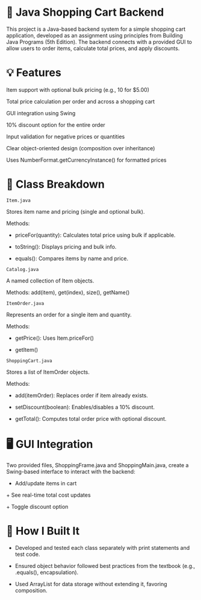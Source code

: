 # 🛒 Java Shopping Cart Backend
This project is a Java-based backend system for a simple shopping cart application, developed as an assignment using principles from Building Java Programs (5th Edition). The backend connects with a provided GUI to allow users to order items, calculate total prices, and apply discounts.

# 💡 Features
Item support with optional bulk pricing (e.g., 10 for $5.00)

Total price calculation per order and across a shopping cart

GUI integration using Swing

10% discount option for the entire order

Input validation for negative prices or quantities

Clear object-oriented design (composition over inheritance)

Uses NumberFormat.getCurrencyInstance() for formatted prices

# 🧱 Class Breakdown
`Item.java`

Stores item name and pricing (single and optional bulk).

Methods:

  + priceFor(quantity): Calculates total price using bulk if applicable.

  + toString(): Displays pricing and bulk info.
  
  + equals(): Compares items by name and price.

`Catalog.java`

A named collection of Item objects.

Methods: add(item), get(index), size(), getName()

`ItemOrder.java`

Represents an order for a single item and quantity.

Methods:

  + getPrice(): Uses Item.priceFor()

  + getItem()

`ShoppingCart.java`

Stores a list of ItemOrder objects.

Methods:

  + add(itemOrder): Replaces order if item already exists.

  + setDiscount(boolean): Enables/disables a 10% discount.

  + getTotal(): Computes total order price with optional discount.

# 🖥️ GUI Integration
Two provided files, ShoppingFrame.java and ShoppingMain.java, create a Swing-based interface to interact with the backend:

+ Add/update items in cart

+ See real-time total cost updates

+ Toggle discount option

# 🧪 How I Built It
- Developed and tested each class separately with print statements and test code.

- Ensured object behavior followed best practices from the textbook (e.g., .equals(), encapsulation).

- Used ArrayList for data storage without extending it, favoring composition.
